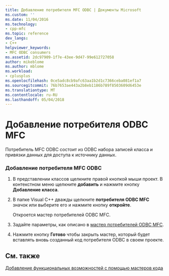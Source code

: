 ```yaml
---
title: Добавление потребителя MFC ODBC | Документы Microsoft
ms.custom: ''
ms.date: 11/04/2016
ms.technology:
- cpp-mfc
ms.topic: reference
dev_langs:
- C++
helpviewer_keywords:
- MFC ODBC consumers
ms.assetid: 2dc97909-1f7e-43ee-9d47-99e612727058
author: mikeblome
ms.author: mblome
ms.workload:
- cplusplus
ms.openlocfilehash: 0ce5adc8cb9afc63aa1b2d1c7366ceba081ef1a7
ms.sourcegitcommit: 76b7653ae443a2b8eb1186b789f8503609d6453e
ms.translationtype: MT
ms.contentlocale: ru-RU
ms.lasthandoff: 05/04/2018
---
```

# <a name="adding-an-mfc-odbc-consumer"></a>Добавление потребителя ODBC MFC
Потребитель MFC ODBC состоит из ODBC набора записей класса и привязки данных для доступа к источнику данных.  
  
### <a name="to-add-an-mfc-odbc-consumer"></a>Добавление потребителя MFC ODBC  
  
1.  В представлении классов щелкните правой кнопкой мыши проект. В контекстном меню щелкните **добавить** и нажмите кнопку **Добавление класса**.  
  
2.  В папке Visual C++ дважды щелкните **потребителя ODBC MFC** значок или выберите его и нажмите кнопку **откройте**.  
  
     Откроется мастер потребителей ODBC MFC.  
  
3.  Задайте параметры, как описано в [мастер потребителей ODBC MFC](../../mfc/reference/mfc-odbc-consumer-wizard.md).  
  
4.  Нажмите кнопку **Готово** чтобы закрыть мастер, который будет вставлять вновь созданный код потребителя ODBC в своем проекте.  
  
## <a name="see-also"></a>См. также  
 [Добавление функциональных возможностей с помощью мастеров кода](../../ide/adding-functionality-with-code-wizards-cpp.md)

